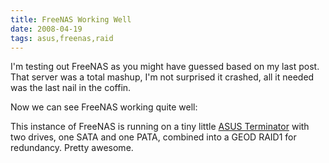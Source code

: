 ```yaml
---
title: FreeNAS Working Well
date: 2008-04-19
tags: asus,freenas,raid
---
```

I'm testing out FreeNAS as you might have guessed based on my last post. That server was a total mashup, I'm not surprised it crashed, all it needed was the last nail in the coffin.

Now we can see FreeNAS working quite well:


This instance of FreeNAS is running on a tiny little <a href="http://www.my-tech-deals.com/blog/2007/10/75-computer.html">ASUS Terminator</a> with two drives, one SATA and one PATA, combined into a GEOD RAID1 for redundancy. Pretty awesome.

